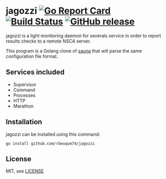 jagozzi [![Go Report Card](https://goreportcard.com/badge/github.com/rbeuque74/jagozzi)](https://goreportcard.com/report/github.com/rbeuque74/jagozzi) [![Build Status](https://travis-ci.org/rbeuque74/jagozzi.png?branch=master)](https://travis-ci.org/rbeuque74/jagozzi) [![GitHub release](https://img.shields.io/github/release/rbeuque74/jagozzi.svg)](https://github.com/rbeuque74/jagozzi/releases)
==============================

jagozzi is a light monitoring daemon for severals service in order to report results checks to a remote NSCA server.

This program is a Golang clone of [sauna](https://github.com/NicolasLM/sauna) that will parse the same configuration file format.

Services included
-----------------

- Supervisor
- Command
- Processes
- HTTP
- Marathon

Installation
------------

jagozzi can be installed using this command:

```
go install github.com/rbeuque74/jagozzi
```

License
-------

MIT, see [LICENSE](LICENSE)
